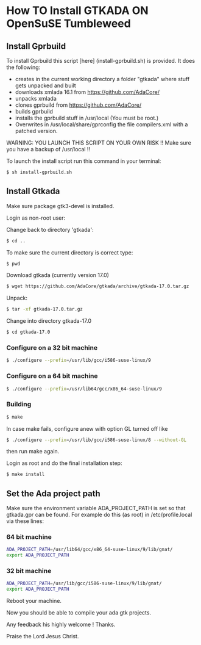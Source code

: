 # How TO Install GTKADA ON OpenSuSE Tumbleweed

## Install Gprbuild
To install Gprbuild this script [here] (install-gprbuild.sh) is provided.
It does the following:
- creates in the current working directory a folder "gtkada" where stuff gets unpacked and built
- downloads xmlada 16.1 from https://github.com/AdaCore/
- unpacks xmlada
- clones gprbuild from https://github.com/AdaCore/
- builds gprbuild
- installs the gprbuild stuff in /usr/local (You must be root.)
- Overwrites in /usr/local/share/gprconfig the file compilers.xml with a patched version.

WARNING: YOU LAUNCH THIS SCRIPT ON YOUR OWN RISK !!
Make sure you have a backup of /usr/local !!

To launch the install script run this command in your terminal:

```sh
$ sh install-gprbuild.sh
```

## Install Gtkada

Make sure package gtk3-devel is installed.

Login as non-root user:

Change back to directory 'gtkada':

```sh
$ cd ..
```

To make sure the current directory is correct type:

```sh
$ pwd
```


Download gtkada (currently version 17.0)

```sh
$ wget https://github.com/AdaCore/gtkada/archive/gtkada-17.0.tar.gz
```

Unpack:

```sh
$ tar -xf gtkada-17.0.tar.gz
```

Change into directory gtkada-17.0

```sh
$ cd gtkada-17.0
```


### Configure on a 32 bit machine
```sh
$ ./configure --prefix=/usr/lib/gcc/i586-suse-linux/9
```

### Configure on a 64 bit machine
```sh
$ ./configure --prefix=/usr/lib64/gcc/x86_64-suse-linux/9
```

### Building
```sh
$ make
```

In case make fails, configure anew with option GL turned off like
```sh
$ ./configure --prefix=/usr/lib/gcc/i586-suse-linux/8 --without-GL
```

then run make again.

Login as root and do the final installation step:

```sh
$ make install
```


## Set the Ada project path

Make sure the environment variable ADA_PROJECT_PATH is set so that
gtkada.gpr can be found. For example do this (as root) in /etc/profile.local via these
lines:

### 64 bit machine
```sh
ADA_PROJECT_PATH=/usr/lib64/gcc/x86_64-suse-linux/9/lib/gnat/
export ADA_PROJECT_PATH
```

### 32 bit machine
```sh
ADA_PROJECT_PATH=/usr/lib/gcc/i586-suse-linux/9/lib/gnat/
export ADA_PROJECT_PATH
```

Reboot your machine.

Now you should be able to compile your ada gtk projects.

Any feedback his highly welcome ! Thanks.

Praise the Lord Jesus Christ.
